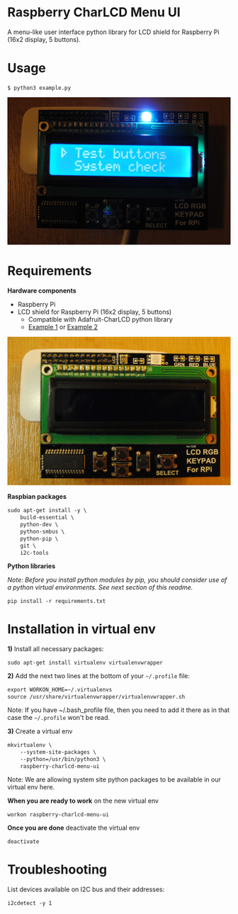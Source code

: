 Raspberry CharLCD Menu UI
=========================

A menu-like user interface python library for LCD shield for Raspberry Pi (16x2 display, 5 buttons).

Usage
=====

    $ python3 example.py

![Example](doc/example.jpg)


Requirements
============

**Hardware components**

* Raspberry Pi
* LCD shield for Raspberry Pi (16x2 display, 5 buttons)
  * Compatible with Adafruit-CharLCD python library
  * [Example 1](https://www.adafruit.com/product/1115) or
    [Example 2](https://arduino-shop.cz/arduino/1210-lcd-shield-pro-raspberry-pi-b-b.html)

![LCD Shield](doc/lcd_shield.jpg)

**Raspbian packages**

    sudo apt-get install -y \
        build-essential \
        python-dev \
        python-smbus \
	    python-pip \
	    git \
        i2c-tools


**Python libraries**

*Note: Before you install python modules by pip, you should consider
use of a python virtual environments. See next section of this readme.*

    pip install -r requirements.txt


Installation in virtual env
===========================

**1)** Install all necessary packages:

    sudo apt-get install virtualenv virtualenvwrapper

**2)** Add the next two lines at the bottom of your ``~/.profile`` file:

    export WORKON_HOME=~/.virtualenvs
    source /usr/share/virtualenvwrapper/virtualenvwrapper.sh

Note: If you have ~/.bash_profile file, then you need to add it there
as in that case the ``~/.profile`` won't be read.

**3)** Create a virtual env

    mkvirtualenv \
        --system-site-packages \
        --python=/usr/bin/python3 \
        raspberry-charlcd-menu-ui

Note: We are allowing system site python packages to be available in our
virtual env here.

**When you are ready to work** on the new virtual env

    workon raspberry-charlcd-menu-ui

**Once you are done** deactivate the virtual env

    deactivate


Troubleshooting
===============

List devices available on I2C bus and their addresses:

    i2cdetect -y 1
